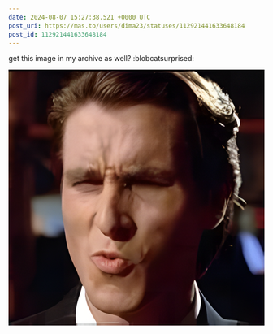 ```yaml
---
date: 2024-08-07 15:27:38.521 +0000 UTC
post_uri: https://mas.to/users/dima23/statuses/112921441633648184
post_id: 112921441633648184
---
```

get this image in my archive as well? :blobcatsurprised:

![image](toots/112921441633648184/112921440336108478.png)
